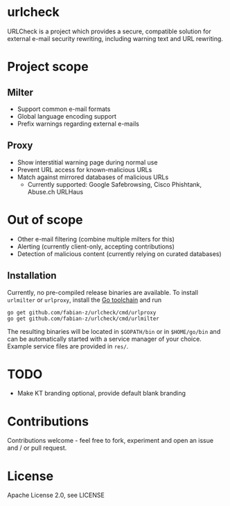 # urlcheck

URLCheck is a project which provides a secure, compatible solution for external e-mail security rewriting, including warning text and URL rewriting.

# Project scope

## Milter

- Support common e-mail formats
- Global language encoding support
- Prefix warnings regarding external e-mails

## Proxy

- Show interstitial warning page during normal use
- Prevent URL access for known-malicious URLs
- Match against mirrored databases of malicious URLs
  - Currently supported: Google Safebrowsing, Cisco Phishtank, Abuse.ch URLHaus

# Out of scope

- Other e-mail filtering (combine multiple milters for this)
- Alerting (currently client-only, accepting contributions)
- Detection of malicious content (currently relying on curated databases)

## Installation

Currently, no pre-compiled release binaries are available. To install `urlmilter` or `urlproxy`, install the [Go toolchain](https://golang.org/) and run

```
go get github.com/fabian-z/urlcheck/cmd/urlproxy
go get github.com/fabian-z/urlcheck/cmd/urlmilter
```

The resulting binaries will be located in `$GOPATH/bin` or in `$HOME/go/bin` and can be automatically started with a service manager of your choice. Example service files are provided in `res/`.

# TODO

- Make KT branding optional, provide default blank branding

# Contributions

Contributions welcome - feel free to fork, experiment and open an issue and / or pull request.

# License

Apache License 2.0, see LICENSE
